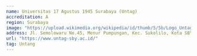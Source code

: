 ```yaml
---
name: Universitas 17 Agustus 1945 Surabaya (Untag)
accreditation: A
region: Surabaya
image: "https://upload.wikimedia.org/wikipedia/id/thumb/5/5b/Logo_Untag_Surabaya.jpg/225px-Logo_Untag_Surabaya.jpg"
address: Jl. Semolowaru No.45, Menur Pumpungan, Kec. Sukolilo, Kota SBY, Jawa Timur 60118
url: "https://www.untag-sby.ac.id/"
tag: Untang
---
```

